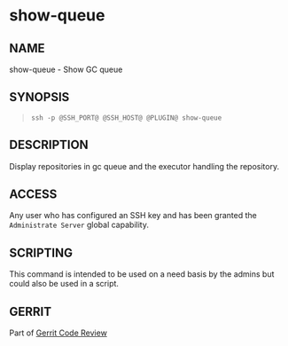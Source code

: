 show-queue
=====================

NAME
----
show-queue - Show GC queue

SYNOPSIS
--------
>     ssh -p @SSH_PORT@ @SSH_HOST@ @PLUGIN@ show-queue

DESCRIPTION
-----------
Display repositories in gc queue and the executor handling the repository.

ACCESS
------
Any user who has configured an SSH key and has been granted the
`Administrate Server` global capability.

SCRIPTING
---------
This command is intended to be used on a need basis by the admins but could also
be used in a script.

GERRIT
------
Part of [Gerrit Code Review](../../../Documentation/index.html)
